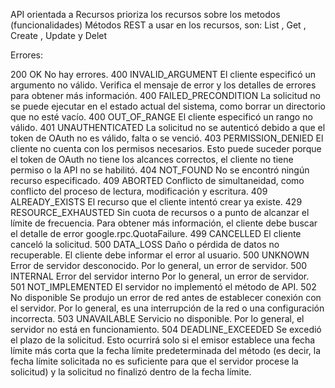 API orientada a Recursos prioriza los recursos sobre los metodos (funcionalidades)
Métodos REST a usar en los recursos, son: List , Get , Create , Update y Delet

Errores:

200	OK	No hay errores.
400	INVALID_ARGUMENT	El cliente especificó un argumento no válido. Verifica el mensaje de error y los detalles de errores para obtener más información.
400	FAILED_PRECONDITION	La solicitud no se puede ejecutar en el estado actual del sistema, como borrar un directorio que no esté vacío.
400	OUT_OF_RANGE	El cliente especificó un rango no válido.
401	UNAUTHENTICATED	La solicitud no se autenticó debido a que el token de OAuth no es válido, falta o se venció.
403	PERMISSION_DENIED	El cliente no cuenta con los permisos necesarios. Esto puede suceder porque el token de OAuth no tiene los alcances correctos, el cliente no tiene permiso o la API no se habilitó.
404	NOT_FOUND	No se encontró ningún recurso especificado.
409	ABORTED	Conflicto de simultaneidad, como conflicto del proceso de lectura, modificación y escritura.
409	ALREADY_EXISTS	El recurso que el cliente intentó crear ya existe.
429	RESOURCE_EXHAUSTED	Sin cuota de recursos o a punto de alcanzar el límite de frecuencia. Para obtener más información, el cliente debe buscar el detalle de error google.rpc.QuotaFailure.
499	CANCELLED	El cliente canceló la solicitud.
500	DATA_LOSS	Daño o pérdida de datos no recuperable. El cliente debe informar el error al usuario.
500	UNKNOWN	Error de servidor desconocido. Por lo general, un error de servidor.
500	INTERNAL	Error del servidor interno Por lo general, un error de servidor.
501	NOT_IMPLEMENTED	El servidor no implementó el método de API.
502	No disponible	Se produjo un error de red antes de establecer conexión con el servidor. Por lo general, es una interrupción de la red o una configuración incorrecta.
503	UNAVAILABLE	Servicio no disponible. Por lo general, el servidor no está en funcionamiento.
504	DEADLINE_EXCEEDED	Se excedió el plazo de la solicitud. Esto ocurrirá solo si el emisor establece una fecha límite más corta que la fecha límite predeterminada del método (es decir, la fecha límite solicitada no es suficiente para que el servidor procese la solicitud) y la solicitud no finalizó dentro de la fecha límite.